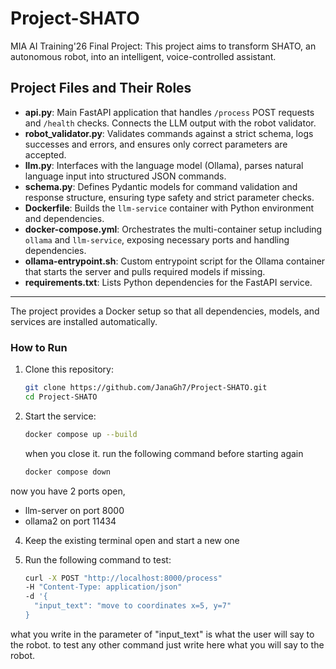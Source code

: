 # Project-SHATO
MIA AI Training'26 Final Project: This project aims to transform SHATO, an autonomous robot, into an intelligent,  voice-controlled assistant.

## Project Files and Their Roles

- **api.py**: Main FastAPI application that handles `/process` POST requests and `/health` checks. Connects the LLM output with the robot validator.  
- **robot_validator.py**: Validates commands against a strict schema, logs successes and errors, and ensures only correct parameters are accepted.  
- **llm.py**: Interfaces with the language model (Ollama), parses natural language input into structured JSON commands.  
- **schema.py**: Defines Pydantic models for command validation and response structure, ensuring type safety and strict parameter checks.  
- **Dockerfile**: Builds the `llm-service` container with Python environment and dependencies.  
- **docker-compose.yml**: Orchestrates the multi-container setup including `ollama` and `llm-service`, exposing necessary ports and handling dependencies.  
- **ollama-entrypoint.sh**: Custom entrypoint script for the Ollama container that starts the server and pulls required models if missing.  
- **requirements.txt**: Lists Python dependencies for the FastAPI service.  

---

The project provides a Docker setup so that all dependencies, models, and services are installed automatically.

### How to Run

1. Clone this repository:
   ```bash
   git clone https://github.com/JanaGh7/Project-SHATO.git
   cd Project-SHATO
   ```

2. Start the service:
   ```bash
   docker compose up --build
   ```
   when you close it. run the following command before starting again
   ```bash
   docker compose down
   ```
   
now you have 2 ports open,
   - llm-server on port 8000
   - ollama2 on port 11434

4. Keep the existing terminal open and start a new one

5. Run the following command to test:
   ```bash
   curl -X POST "http://localhost:8000/process"
   -H "Content-Type: application/json"
   -d '{
     "input_text": "move to coordinates x=5, y=7"
   }
   ```
what you write in the parameter of "input_text" is what the user will say to the robot.
to test any other command just write here what you will say to the robot.

